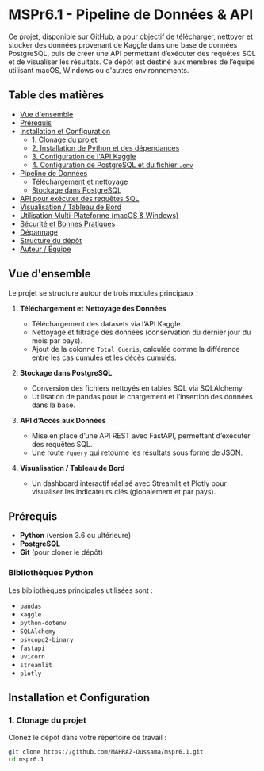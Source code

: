 # MSPr6.1 - Pipeline de Données & API

Ce projet, disponible sur [GitHub](https://github.com/MAHRAZ-Oussama/mspr6.1.git), a pour objectif de télécharger, nettoyer et stocker des données provenant de Kaggle dans une base de données PostgreSQL, puis de créer une API permettant d’exécuter des requêtes SQL et de visualiser les résultats. Ce dépôt est destiné aux membres de l’équipe utilisant macOS, Windows ou d'autres environnements.

## Table des matières

- [Vue d'ensemble](#vue-densemble)
- [Prérequis](#prérequis)
- [Installation et Configuration](#installation-et-configuration)
  - [1. Clonage du projet](#1-clonage-du-projet)
  - [2. Installation de Python et des dépendances](#2-installation-de-python-et-des-dépendances)
  - [3. Configuration de l'API Kaggle](#3-configuration-de-lapi-kaggle)
  - [4. Configuration de PostgreSQL et du fichier `.env`](#4-configuration-de-postgresql-et-du-fichier-env)
- [Pipeline de Données](#pipeline-de-données)
  - [Téléchargement et nettoyage](#téléchargement-et-nettoyage)
  - [Stockage dans PostgreSQL](#stockage-dans-postgresql)
- [API pour exécuter des requêtes SQL](#api-pour-exécuter-des-requêtes-sql)
- [Visualisation / Tableau de Bord](#visualisation--tableau-de-bord)
- [Utilisation Multi-Plateforme (macOS & Windows)](#utilisation-multi-plateforme-macos--windows)
- [Sécurité et Bonnes Pratiques](#sécurité-et-bonnes-pratiques)
- [Dépannage](#dépannage)
- [Structure du dépôt](#structure-du-dépôt)
- [Auteur / Équipe](#-auteur--équipe)

## Vue d'ensemble

Le projet se structure autour de trois modules principaux :

1. **Téléchargement et Nettoyage des Données**  
   - Téléchargement des datasets via l’API Kaggle.
   - Nettoyage et filtrage des données (conservation du dernier jour du mois par pays).
   - Ajout de la colonne `Total_Gueris`, calculée comme la différence entre les cas cumulés et les décès cumulés.

2. **Stockage dans PostgreSQL**  
   - Conversion des fichiers nettoyés en tables SQL via SQLAlchemy.
   - Utilisation de pandas pour le chargement et l’insertion des données dans la base.

3. **API d’Accès aux Données**  
   - Mise en place d’une API REST avec FastAPI, permettant d’exécuter des requêtes SQL.
   - Une route `/query` qui retourne les résultats sous forme de JSON.

4. **Visualisation / Tableau de Bord**  
   - Un dashboard interactif réalisé avec Streamlit et Plotly pour visualiser les indicateurs clés (globalement et par pays).

## Prérequis

- **Python** (version 3.6 ou ultérieure)
- **PostgreSQL**
- **Git** (pour cloner le dépôt)

### Bibliothèques Python

Les bibliothèques principales utilisées sont :
- `pandas`
- `kaggle`
- `python-dotenv`
- `SQLAlchemy`
- `psycopg2-binary`
- `fastapi`
- `uvicorn`
- `streamlit`
- `plotly`

## Installation et Configuration

### 1. Clonage du projet

Clonez le dépôt dans votre répertoire de travail :

```bash
git clone https://github.com/MAHRAZ-Oussama/mspr6.1.git
cd mspr6.1
